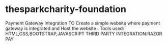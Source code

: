 # thesparkcharity-foundation
Payment Gateway Integration TO Create a simple website where payment gateway is integrated and Host the website .
Tools used:
  HTML,CSS,BOOTSTRAP,JAVASCRIPT
  THIRD PARTY INTEGRATION:RAZOR PAY

